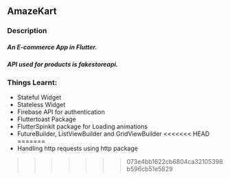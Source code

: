 ## **AmazeKart**

### Description

##### An E-commerce App in Flutter.
##### API used for products is **fakestoreapi**.



### Things Learnt:

- Stateful Widget
- Stateless Widget
- Firebase API for authentication
- Fluttertoast Package
- FlutterSpinkit package for Loading animations
- FutureBuilder, ListViewBuilder and GridViewBuilder
<<<<<<< HEAD
=======
- Handling http requests using http package
>>>>>>> 073e4bb1622cb6804ca32105398b596cb51e5829
